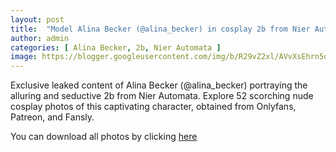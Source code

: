 ```yaml
---
layout: post
title:  "Model Alina Becker (@alina_becker) in cosplay 2b from Nier Automata - 52 leaked photos from Onlyfans, Patreon, and Fansly"
author: admin
categories: [ Alina Becker, 2b, Nier Automata ]
image: https://blogger.googleusercontent.com/img/b/R29vZ2xl/AVvXsEhrn5dJwfxgONmUkxU0SJd3pNIGcnnpomcWl6rNq-O-gVN8roG4Nv4-qEy5ifcyoxNctFaF0pr4YcQLtQROXsjP0RkCuuYyaHaL6WPI8nlRJ0SSRZxUwmbyl3_vlhVETRbzuPRAgDnW6rOL_kIndrRlMAg9prRAq2GGx9YcAQYZfuzR6st1yT-fzpO-gqU/s1600/01.webp
---
```


Exclusive leaked content of Alina Becker (@alina_becker) portraying the alluring and seductive 2b from Nier Automata. Explore 52 scorching nude cosplay photos of this captivating character, obtained from Onlyfans, Patreon, and Fansly.

<p>You can download all photos by clicking <a href="http://ouo.io/qs/OzRuKBTK?s=https://www.mediafire.com/file/q7sr8mmww30kjrs/Model+Alina+Becker+(@alina_becker)+in+cosplay+2b+from+Nier+Automata+-+52+leaked+photos+from+Onlyfans,+Patreon,+and+Fansly.rar/file">here</a></p>

<div class="separator" style="clear: both;"><a href="https://blogger.googleusercontent.com/img/b/R29vZ2xl/AVvXsEhrn5dJwfxgONmUkxU0SJd3pNIGcnnpomcWl6rNq-O-gVN8roG4Nv4-qEy5ifcyoxNctFaF0pr4YcQLtQROXsjP0RkCuuYyaHaL6WPI8nlRJ0SSRZxUwmbyl3_vlhVETRbzuPRAgDnW6rOL_kIndrRlMAg9prRAq2GGx9YcAQYZfuzR6st1yT-fzpO-gqU/s1600/01.webp" style="display: block; padding: 1em 0; text-align: center; "><img alt="" border="0" data-original-height="1920" data-original-width="1280" src="https://blogger.googleusercontent.com/img/b/R29vZ2xl/AVvXsEhrn5dJwfxgONmUkxU0SJd3pNIGcnnpomcWl6rNq-O-gVN8roG4Nv4-qEy5ifcyoxNctFaF0pr4YcQLtQROXsjP0RkCuuYyaHaL6WPI8nlRJ0SSRZxUwmbyl3_vlhVETRbzuPRAgDnW6rOL_kIndrRlMAg9prRAq2GGx9YcAQYZfuzR6st1yT-fzpO-gqU/s1600/01.webp"/></a></div><div class="separator" style="clear: both;"><a href="https://blogger.googleusercontent.com/img/b/R29vZ2xl/AVvXsEjTtQBAsIUOoAtdOcPBmXIDQCKwRdR5BY1u4bKgAIh1nw4YhMkBpq-zSYEbERtWH5ESalkqCRLf2FV7Msga9dXjy8Xh084DmOn6L_Ze7j2Z391t8vjK2C-hPmlutotrOYy9DOQlm3a79TlFuz5sz_WDPGUzXkaR0EVZ69epMVEq1ZViKGLiRmUTjuS2B5w/s1600/02.webp" style="display: block; padding: 1em 0; text-align: center; "><img alt="" border="0" data-original-height="1920" data-original-width="1280" src="https://blogger.googleusercontent.com/img/b/R29vZ2xl/AVvXsEjTtQBAsIUOoAtdOcPBmXIDQCKwRdR5BY1u4bKgAIh1nw4YhMkBpq-zSYEbERtWH5ESalkqCRLf2FV7Msga9dXjy8Xh084DmOn6L_Ze7j2Z391t8vjK2C-hPmlutotrOYy9DOQlm3a79TlFuz5sz_WDPGUzXkaR0EVZ69epMVEq1ZViKGLiRmUTjuS2B5w/s1600/02.webp"/></a></div><div class="separator" style="clear: both;"><a href="https://blogger.googleusercontent.com/img/b/R29vZ2xl/AVvXsEj_bQmlryoL7sBWV-0TrtmK5-3lnYAvlUauPNtDZg5FbqDSklmKtJxzb02YsxigF9WnNpSnyJIz9QV9DBy2-pVDUycaRveRscgvFQSAvV6NynRPPxgBmgiWjPKss1rhv6sRRB_SMImGjTcmjMYGC-XZDbTwtqtrMDwhI63GTgHSvjPVeSzLMlJnds1oFl0/s1600/03.webp" style="display: block; padding: 1em 0; text-align: center; "><img alt="" border="0" data-original-height="1920" data-original-width="1280" src="https://blogger.googleusercontent.com/img/b/R29vZ2xl/AVvXsEj_bQmlryoL7sBWV-0TrtmK5-3lnYAvlUauPNtDZg5FbqDSklmKtJxzb02YsxigF9WnNpSnyJIz9QV9DBy2-pVDUycaRveRscgvFQSAvV6NynRPPxgBmgiWjPKss1rhv6sRRB_SMImGjTcmjMYGC-XZDbTwtqtrMDwhI63GTgHSvjPVeSzLMlJnds1oFl0/s1600/03.webp"/></a></div><div class="separator" style="clear: both;"><a href="https://blogger.googleusercontent.com/img/b/R29vZ2xl/AVvXsEgjMRcUptA6VhbTXnF3MuL5cRi6LH9mDWcf6Z0p3dZ-aRPtAEICweFPzUdGFNR9qeQc-O1XxIJFVqeYY1dy4SwoFBFx3bZvsi9pE_w9gUqMa9ZRee1p84fHRZ75iWRhFzCbvDQUqrQn2wfPRMl8b4ODIn8u1XYVsJKSspKeMK9dvV1lO8UXZYEFUYfzx2A/s1600/04.webp" style="display: block; padding: 1em 0; text-align: center; "><img alt="" border="0" data-original-height="1920" data-original-width="1280" src="https://blogger.googleusercontent.com/img/b/R29vZ2xl/AVvXsEgjMRcUptA6VhbTXnF3MuL5cRi6LH9mDWcf6Z0p3dZ-aRPtAEICweFPzUdGFNR9qeQc-O1XxIJFVqeYY1dy4SwoFBFx3bZvsi9pE_w9gUqMa9ZRee1p84fHRZ75iWRhFzCbvDQUqrQn2wfPRMl8b4ODIn8u1XYVsJKSspKeMK9dvV1lO8UXZYEFUYfzx2A/s1600/04.webp"/></a></div><div class="separator" style="clear: both;"><a href="https://blogger.googleusercontent.com/img/b/R29vZ2xl/AVvXsEj3_2QHb-6R4HOAAa42GR9T2_YHD14LPqDjSr7YmDXh6k27m5jflN6plKzRAoYRQ6qLnE9lj-E8Jw6dxkDrpW8tUx4yF9uWcInZWXcrFQG2rutiogh7E6fqx1AftqI2eW1cj_At4_-vGLNzgvZT8_2PNNTO7OJ6rn5ONtz1orOoCOTGBFKBUmurijbyVsA/s1600/05.webp" style="display: block; padding: 1em 0; text-align: center; "><img alt="" border="0" data-original-height="1920" data-original-width="1280" src="https://blogger.googleusercontent.com/img/b/R29vZ2xl/AVvXsEj3_2QHb-6R4HOAAa42GR9T2_YHD14LPqDjSr7YmDXh6k27m5jflN6plKzRAoYRQ6qLnE9lj-E8Jw6dxkDrpW8tUx4yF9uWcInZWXcrFQG2rutiogh7E6fqx1AftqI2eW1cj_At4_-vGLNzgvZT8_2PNNTO7OJ6rn5ONtz1orOoCOTGBFKBUmurijbyVsA/s1600/05.webp"/></a></div><div class="separator" style="clear: both;"><a href="https://blogger.googleusercontent.com/img/b/R29vZ2xl/AVvXsEjwJVtbf2l5Ha1DcLhrvkwq2mgzQaSFihYb6P4k8OaaaPCIOGVZrNNdGr0Y36762ySvwNwo1LKPpD4a_RGwhfrjZ51-1rXkBMPu1g3GvfkwWOlJSrRN1lC_CWyKOcPKLA5Yii3sHVzGrjuobofBvP4kJFczY89nhW0Q63h2l9VaTgUzKxU7KO4xXlqWsWo/s1600/06.webp" style="display: block; padding: 1em 0; text-align: center; "><img alt="" border="0" data-original-height="1920" data-original-width="1280" src="https://blogger.googleusercontent.com/img/b/R29vZ2xl/AVvXsEjwJVtbf2l5Ha1DcLhrvkwq2mgzQaSFihYb6P4k8OaaaPCIOGVZrNNdGr0Y36762ySvwNwo1LKPpD4a_RGwhfrjZ51-1rXkBMPu1g3GvfkwWOlJSrRN1lC_CWyKOcPKLA5Yii3sHVzGrjuobofBvP4kJFczY89nhW0Q63h2l9VaTgUzKxU7KO4xXlqWsWo/s1600/06.webp"/></a></div><div class="separator" style="clear: both;"><a href="https://blogger.googleusercontent.com/img/b/R29vZ2xl/AVvXsEizHDOUSwDdLjsV1q3eytHEx1xm0W9uEDzOvfWQM_6rr8YbFw3Z8wPi1n93m2XnoUqTDDExCHyx6KCwwAbbMTeZO9eZ_cssEnKQwJt4EiiUcLXCMAJHtGc7LPjnwUBw-T4nqpqaRNp3YWNlFlqZAc9QLAOpl-u17HrWe06B3jK9Z2pDr5wiZamuXHaVzi8/s1600/07.webp" style="display: block; padding: 1em 0; text-align: center; "><img alt="" border="0" data-original-height="1920" data-original-width="1280" src="https://blogger.googleusercontent.com/img/b/R29vZ2xl/AVvXsEizHDOUSwDdLjsV1q3eytHEx1xm0W9uEDzOvfWQM_6rr8YbFw3Z8wPi1n93m2XnoUqTDDExCHyx6KCwwAbbMTeZO9eZ_cssEnKQwJt4EiiUcLXCMAJHtGc7LPjnwUBw-T4nqpqaRNp3YWNlFlqZAc9QLAOpl-u17HrWe06B3jK9Z2pDr5wiZamuXHaVzi8/s1600/07.webp"/></a></div><div class="separator" style="clear: both;"><a href="https://blogger.googleusercontent.com/img/b/R29vZ2xl/AVvXsEhMC2mPIt_4Ca0z-mpPc1BYCB1HjPE4wt1PWZ-RhE4c0WU6gMp2-U26V2d_1Q3H0eQDQhOJ1LT2g-Zx4p5M6bsxrs-sDfzX5UWhWVsMebsvzpecmHy4CQ2yfJCbRYpPbQrXi7jlMBHUyjxmhyphenhyphensySAtkddsO2NLTgmlj0oCE5ioyPGrL472c-UX0j5Q00Pg/s1600/08.webp" style="display: block; padding: 1em 0; text-align: center; "><img alt="" border="0" data-original-height="1920" data-original-width="1280" src="https://blogger.googleusercontent.com/img/b/R29vZ2xl/AVvXsEhMC2mPIt_4Ca0z-mpPc1BYCB1HjPE4wt1PWZ-RhE4c0WU6gMp2-U26V2d_1Q3H0eQDQhOJ1LT2g-Zx4p5M6bsxrs-sDfzX5UWhWVsMebsvzpecmHy4CQ2yfJCbRYpPbQrXi7jlMBHUyjxmhyphenhyphensySAtkddsO2NLTgmlj0oCE5ioyPGrL472c-UX0j5Q00Pg/s1600/08.webp"/></a></div><div class="separator" style="clear: both;"><a href="https://blogger.googleusercontent.com/img/b/R29vZ2xl/AVvXsEhghjTGa4FoqsyCu8JXlSdpmkSOC0sohD0jS0SSF9xH2Sgy1BSnOdiWAPUYSim-FjSIBtk9Z1GznAhF9CEaVNBXCa7fOwNrvFu6X_1tHO8agX_IS_Irj6tIHQ49o4_KHK7HkfH4-hIZg8hyX223P2yoY2wzCe_AgcyyYheWxwSjfcrDCf_he4m6sVLmOp4/s1600/09.webp" style="display: block; padding: 1em 0; text-align: center; "><img alt="" border="0" data-original-height="1920" data-original-width="1280" src="https://blogger.googleusercontent.com/img/b/R29vZ2xl/AVvXsEhghjTGa4FoqsyCu8JXlSdpmkSOC0sohD0jS0SSF9xH2Sgy1BSnOdiWAPUYSim-FjSIBtk9Z1GznAhF9CEaVNBXCa7fOwNrvFu6X_1tHO8agX_IS_Irj6tIHQ49o4_KHK7HkfH4-hIZg8hyX223P2yoY2wzCe_AgcyyYheWxwSjfcrDCf_he4m6sVLmOp4/s1600/09.webp"/></a></div><div class="separator" style="clear: both;"><a href="https://blogger.googleusercontent.com/img/b/R29vZ2xl/AVvXsEict-Jc-kmP3M5uGKG7Im5GQtzvV2nIiOcBfEwaqo3SpRXOvUXcU-sD5MwzLzB3CfnFFdB9WS84j9rllF4vrXI0tGBKlB3KmrAYQqkqg5L5a-yOv-qn-EnbljcjygtDnuoZmx-pqlQt8p9nohSBrvj1Fg0Bn96CcI8UD-q2mR_-G1Kx2inM1boImsD1mWw/s1600/10.webp" style="display: block; padding: 1em 0; text-align: center; "><img alt="" border="0" data-original-height="853" data-original-width="1280" src="https://blogger.googleusercontent.com/img/b/R29vZ2xl/AVvXsEict-Jc-kmP3M5uGKG7Im5GQtzvV2nIiOcBfEwaqo3SpRXOvUXcU-sD5MwzLzB3CfnFFdB9WS84j9rllF4vrXI0tGBKlB3KmrAYQqkqg5L5a-yOv-qn-EnbljcjygtDnuoZmx-pqlQt8p9nohSBrvj1Fg0Bn96CcI8UD-q2mR_-G1Kx2inM1boImsD1mWw/s1600/10.webp"/></a></div><div class="separator" style="clear: both;"><a href="https://blogger.googleusercontent.com/img/b/R29vZ2xl/AVvXsEhwlstWNEu92IaKktM-mZ6vhVLQrmFwcTBVOHCEHfWYAgRbpja6L6xVHix-EZiKWFZ09esT4CGdArEEj8-zZxNmdFnzC6nEHpB0dpVgDNPh6cNmu8FRh1qa865TBtUFTNdGhBtU_hdKQ6jAuT28mnAonJjJV-vqEhGhel2KXY3f4wUzL6jnRmIdRiFAzMs/s1600/11.webp" style="display: block; padding: 1em 0; text-align: center; "><img alt="" border="0" data-original-height="853" data-original-width="1280" src="https://blogger.googleusercontent.com/img/b/R29vZ2xl/AVvXsEhwlstWNEu92IaKktM-mZ6vhVLQrmFwcTBVOHCEHfWYAgRbpja6L6xVHix-EZiKWFZ09esT4CGdArEEj8-zZxNmdFnzC6nEHpB0dpVgDNPh6cNmu8FRh1qa865TBtUFTNdGhBtU_hdKQ6jAuT28mnAonJjJV-vqEhGhel2KXY3f4wUzL6jnRmIdRiFAzMs/s1600/11.webp"/></a></div><div class="separator" style="clear: both;"><a href="https://blogger.googleusercontent.com/img/b/R29vZ2xl/AVvXsEiWdR5L1cV93YfSC2UIKPvgOs6wLmbB3tV3gAUw9B78JYjXDBWxJ_SBCjwxuF8StimKdpdHPRlbE-uQO8c7GdFAlsoboRydn9eCHQOIsOuo0rJyE8i0tpeWf7ZdT7hxEtiOr6kk4pyYULROylbTxBsVlqcs1_0dd2XXCMG4NuGoCD4yoFsN1ig4pU-kYDA/s1600/12.webp" style="display: block; padding: 1em 0; text-align: center; "><img alt="" border="0" data-original-height="853" data-original-width="1280" src="https://blogger.googleusercontent.com/img/b/R29vZ2xl/AVvXsEiWdR5L1cV93YfSC2UIKPvgOs6wLmbB3tV3gAUw9B78JYjXDBWxJ_SBCjwxuF8StimKdpdHPRlbE-uQO8c7GdFAlsoboRydn9eCHQOIsOuo0rJyE8i0tpeWf7ZdT7hxEtiOr6kk4pyYULROylbTxBsVlqcs1_0dd2XXCMG4NuGoCD4yoFsN1ig4pU-kYDA/s1600/12.webp"/></a></div><div class="separator" style="clear: both;"><a href="https://blogger.googleusercontent.com/img/b/R29vZ2xl/AVvXsEioItE70HrO8s30S3bOX4t7ArHkvZJA8-wprNW-3OyhSprJLfLTlnWSIZ53F1DVS12G_yaNHmKNOPT3ifRRMO_jYH5nWAYGdP3HUsAECDsGpjW5OsgrWGAE6DeCFg6VXZyoMpLC2Y1xINVOydCofrMGuwcWsG0TOVF-PuZk6Zr50Or4ZYSXTO0YweXcfnQ/s1600/13.webp" style="display: block; padding: 1em 0; text-align: center; "><img alt="" border="0" data-original-height="1920" data-original-width="1280" src="https://blogger.googleusercontent.com/img/b/R29vZ2xl/AVvXsEioItE70HrO8s30S3bOX4t7ArHkvZJA8-wprNW-3OyhSprJLfLTlnWSIZ53F1DVS12G_yaNHmKNOPT3ifRRMO_jYH5nWAYGdP3HUsAECDsGpjW5OsgrWGAE6DeCFg6VXZyoMpLC2Y1xINVOydCofrMGuwcWsG0TOVF-PuZk6Zr50Or4ZYSXTO0YweXcfnQ/s1600/13.webp"/></a></div><div class="separator" style="clear: both;"><a href="https://blogger.googleusercontent.com/img/b/R29vZ2xl/AVvXsEiKDKLTUTuXUIjoBwcDbrSwTAW9Fnskof1kiUlFx4WbzqRsBGzlxgQOcKLFX0brYwEWJEmGpJC-UIZubuDlRMD2NlIr_iIxlrcQSvhem6apzgJTq-8Mn8KglvzVKF-jtiBDOt54XnBG-WvlRS-W3MA4j3dPqIoBV0KznDIpVFbMz91i2gVBvoCrtu9mV5o/s1600/14.webp" style="display: block; padding: 1em 0; text-align: center; "><img alt="" border="0" data-original-height="1920" data-original-width="1280" src="https://blogger.googleusercontent.com/img/b/R29vZ2xl/AVvXsEiKDKLTUTuXUIjoBwcDbrSwTAW9Fnskof1kiUlFx4WbzqRsBGzlxgQOcKLFX0brYwEWJEmGpJC-UIZubuDlRMD2NlIr_iIxlrcQSvhem6apzgJTq-8Mn8KglvzVKF-jtiBDOt54XnBG-WvlRS-W3MA4j3dPqIoBV0KznDIpVFbMz91i2gVBvoCrtu9mV5o/s1600/14.webp"/></a></div><div class="separator" style="clear: both;"><a href="https://blogger.googleusercontent.com/img/b/R29vZ2xl/AVvXsEgBKvEnnmnGtCU3d0PYxQ-e72_M-7Vk6hUsX1-gSYi0dXuFNZw7ZTUesUEhEBZoSGpI9TZLPkl0sPikjvZMH2nLRr1u3GJYszS7WUSMYQFWUw6MHiAWMfmPlOSBiaUzwSh4XvN1u5z3IIO3XuDujb1a5-9DvhCJEokazqix3ceeACKCepiDAmceZKPGjTo/s1600/15.webp" style="display: block; padding: 1em 0; text-align: center; "><img alt="" border="0" data-original-height="1920" data-original-width="1280" src="https://blogger.googleusercontent.com/img/b/R29vZ2xl/AVvXsEgBKvEnnmnGtCU3d0PYxQ-e72_M-7Vk6hUsX1-gSYi0dXuFNZw7ZTUesUEhEBZoSGpI9TZLPkl0sPikjvZMH2nLRr1u3GJYszS7WUSMYQFWUw6MHiAWMfmPlOSBiaUzwSh4XvN1u5z3IIO3XuDujb1a5-9DvhCJEokazqix3ceeACKCepiDAmceZKPGjTo/s1600/15.webp"/></a></div><div class="separator" style="clear: both;"><a href="https://blogger.googleusercontent.com/img/b/R29vZ2xl/AVvXsEjAjpoO3RETCUNCedV82px5nwGwc6cPSlyLyyuHjvRu_AYm0_IljpNskJoOZhhkDmziGozydZ3nxGL1O_kJfC1sAQEXA4R_SA-UgvmleGmY5BHHPZYI-B_MU75xisDe5GWJOT4c3cEWqDVYhdPa12a8djWLAs5HCx2TUShQgF_x4PxfFFPOd-V_-n1e0WM/s1600/16.webp" style="display: block; padding: 1em 0; text-align: center; "><img alt="" border="0" data-original-height="1920" data-original-width="1280" src="https://blogger.googleusercontent.com/img/b/R29vZ2xl/AVvXsEjAjpoO3RETCUNCedV82px5nwGwc6cPSlyLyyuHjvRu_AYm0_IljpNskJoOZhhkDmziGozydZ3nxGL1O_kJfC1sAQEXA4R_SA-UgvmleGmY5BHHPZYI-B_MU75xisDe5GWJOT4c3cEWqDVYhdPa12a8djWLAs5HCx2TUShQgF_x4PxfFFPOd-V_-n1e0WM/s1600/16.webp"/></a></div><div class="separator" style="clear: both;"><a href="https://blogger.googleusercontent.com/img/b/R29vZ2xl/AVvXsEiUDsbPbET4DwhSb0tlROmUBxBDGzd6OEsKcBN9691GJWLtM8uzMo54HxQFnR_7iUeAjzk2mXrMSBsUctjejAYF-Oj4gjpzAth7wq8oNf6ezCzt3dfoS7Px3PsqOdkz4i8pS9Hvn3AipMt7aaQLgJDaQIO-kNXejiCH1JSVay2cEF4Oi9BWwL_DpaXiKkI/s1600/17.webp" style="display: block; padding: 1em 0; text-align: center; "><img alt="" border="0" data-original-height="1920" data-original-width="1280" src="https://blogger.googleusercontent.com/img/b/R29vZ2xl/AVvXsEiUDsbPbET4DwhSb0tlROmUBxBDGzd6OEsKcBN9691GJWLtM8uzMo54HxQFnR_7iUeAjzk2mXrMSBsUctjejAYF-Oj4gjpzAth7wq8oNf6ezCzt3dfoS7Px3PsqOdkz4i8pS9Hvn3AipMt7aaQLgJDaQIO-kNXejiCH1JSVay2cEF4Oi9BWwL_DpaXiKkI/s1600/17.webp"/></a></div><div class="separator" style="clear: both;"><a href="https://blogger.googleusercontent.com/img/b/R29vZ2xl/AVvXsEhHmo8MMM8Dm-ZrbFhd4mB9xMXFzUabiH6vkgKBff557N3to2g5Vazm0dVAQO1kTEHQvpbVElSot-NK768cZpMlHXnI35soGkeb6l4UQM-5C5s6zCxK_MB624ZP5xqxyC0cy414PM2UQWram4IAT2_Ps-yEMr1NVP2Ul7I0TqYbab1vfOG86IaYZGDgRfU/s1600/18.webp" style="display: block; padding: 1em 0; text-align: center; "><img alt="" border="0" data-original-height="1707" data-original-width="1280" src="https://blogger.googleusercontent.com/img/b/R29vZ2xl/AVvXsEhHmo8MMM8Dm-ZrbFhd4mB9xMXFzUabiH6vkgKBff557N3to2g5Vazm0dVAQO1kTEHQvpbVElSot-NK768cZpMlHXnI35soGkeb6l4UQM-5C5s6zCxK_MB624ZP5xqxyC0cy414PM2UQWram4IAT2_Ps-yEMr1NVP2Ul7I0TqYbab1vfOG86IaYZGDgRfU/s1600/18.webp"/></a></div><div class="separator" style="clear: both;"><a href="https://blogger.googleusercontent.com/img/b/R29vZ2xl/AVvXsEgZcQFFFJq-IMQmDr0cKAa23gQJKSbrpOdALGYaSx_54D2qF_1LiMkcH7KuPAsGJhr69m-3r5BHln-7R1E3BXy0EAM4ZWHSzL7w9TTn1h6nTZT6hhgF52GHanSMeHnOVzX9sclxrfFdPBxbdMEb_9VZns0a6P3sESJFKL-XGE-xde3drzo7bg7UcpR_lug/s1600/19.webp" style="display: block; padding: 1em 0; text-align: center; "><img alt="" border="0" data-original-height="1707" data-original-width="1280" src="https://blogger.googleusercontent.com/img/b/R29vZ2xl/AVvXsEgZcQFFFJq-IMQmDr0cKAa23gQJKSbrpOdALGYaSx_54D2qF_1LiMkcH7KuPAsGJhr69m-3r5BHln-7R1E3BXy0EAM4ZWHSzL7w9TTn1h6nTZT6hhgF52GHanSMeHnOVzX9sclxrfFdPBxbdMEb_9VZns0a6P3sESJFKL-XGE-xde3drzo7bg7UcpR_lug/s1600/19.webp"/></a></div><div class="separator" style="clear: both;"><a href="https://blogger.googleusercontent.com/img/b/R29vZ2xl/AVvXsEjB5uotbblbdjPAMTZ0mddR1cKpxePL4HKmc2ivL0u3yo6NRk2ZZKwRMFiAxEJTzMMAKE6SQzSgw2es4S88VHyWA09kAPXBC36wwaR9P2CwStZwt3H9jn7JdlECHBO_sCz_VtrHxi0gDkrLGHhZ3d30xtRmYNZmtHPiF1dfOFsIwz8xLCA7YxXCJd0Pzcw/s1600/20.webp" style="display: block; padding: 1em 0; text-align: center; "><img alt="" border="0" data-original-height="1707" data-original-width="1280" src="https://blogger.googleusercontent.com/img/b/R29vZ2xl/AVvXsEjB5uotbblbdjPAMTZ0mddR1cKpxePL4HKmc2ivL0u3yo6NRk2ZZKwRMFiAxEJTzMMAKE6SQzSgw2es4S88VHyWA09kAPXBC36wwaR9P2CwStZwt3H9jn7JdlECHBO_sCz_VtrHxi0gDkrLGHhZ3d30xtRmYNZmtHPiF1dfOFsIwz8xLCA7YxXCJd0Pzcw/s1600/20.webp"/></a></div><div class="separator" style="clear: both;"><a href="https://blogger.googleusercontent.com/img/b/R29vZ2xl/AVvXsEjIBvm7sUplcaRV-ukhj3R_QfS8a3pqFmL0HS86DvjysaCRbxgyBZ31iV6jl0XumFa9h8VYXaRKFBSXAtC7_OUV5Gs7v_gR6YJQcL8ybmjhRayk6shSdRU8bh9A0e_yhdJuwP-IkadzExHIErqjecdY3gzJOkPqN5R5woFga1xYy3jTGxXgUxyhTDhMHZc/s1600/21.webp" style="display: block; padding: 1em 0; text-align: center; "><img alt="" border="0" data-original-height="1707" data-original-width="1280" src="https://blogger.googleusercontent.com/img/b/R29vZ2xl/AVvXsEjIBvm7sUplcaRV-ukhj3R_QfS8a3pqFmL0HS86DvjysaCRbxgyBZ31iV6jl0XumFa9h8VYXaRKFBSXAtC7_OUV5Gs7v_gR6YJQcL8ybmjhRayk6shSdRU8bh9A0e_yhdJuwP-IkadzExHIErqjecdY3gzJOkPqN5R5woFga1xYy3jTGxXgUxyhTDhMHZc/s1600/21.webp"/></a></div><div class="separator" style="clear: both;"><a href="https://blogger.googleusercontent.com/img/b/R29vZ2xl/AVvXsEhMyuuKLQVAwiNy7gOLIGf84bR2HJsZbZ_QYCC8nxiCR8xTByS1pWFN92SUte0kR42RZymv3xGz3VYyFsGxWO80O7S3VzZLH-xxT80i2fG5sqQbvshhuUvhOjBS5PyxkhrGeeZkiLwIBK2ttNzI1usge2i_kr3Z8wPEnMxdPp-0ZmF9pb62yjxWEn9sw9w/s1600/22.webp" style="display: block; padding: 1em 0; text-align: center; "><img alt="" border="0" data-original-height="1707" data-original-width="1280" src="https://blogger.googleusercontent.com/img/b/R29vZ2xl/AVvXsEhMyuuKLQVAwiNy7gOLIGf84bR2HJsZbZ_QYCC8nxiCR8xTByS1pWFN92SUte0kR42RZymv3xGz3VYyFsGxWO80O7S3VzZLH-xxT80i2fG5sqQbvshhuUvhOjBS5PyxkhrGeeZkiLwIBK2ttNzI1usge2i_kr3Z8wPEnMxdPp-0ZmF9pb62yjxWEn9sw9w/s1600/22.webp"/></a></div><div class="separator" style="clear: both;"><a href="https://blogger.googleusercontent.com/img/b/R29vZ2xl/AVvXsEhgxE6FwZz-3JtLr5eIePtZyoGiAiiEt-FGGOr_GjBVXIkHZWkIgJWHwVDLSNHd3z1spheJy86Q9Vlzfm6tYcohgQm9jaOfOGQdnxYx5WM6gBLtXk1-v5xyK-VW4dJpDgha7Sxgo7ObFKg3Fdmm65Oe6S86Cibz1vxc_lSnzIPZJIjWHai8HVfug8N-XpY/s1600/23.webp" style="display: block; padding: 1em 0; text-align: center; "><img alt="" border="0" data-original-height="1707" data-original-width="1280" src="https://blogger.googleusercontent.com/img/b/R29vZ2xl/AVvXsEhgxE6FwZz-3JtLr5eIePtZyoGiAiiEt-FGGOr_GjBVXIkHZWkIgJWHwVDLSNHd3z1spheJy86Q9Vlzfm6tYcohgQm9jaOfOGQdnxYx5WM6gBLtXk1-v5xyK-VW4dJpDgha7Sxgo7ObFKg3Fdmm65Oe6S86Cibz1vxc_lSnzIPZJIjWHai8HVfug8N-XpY/s1600/23.webp"/></a></div><div class="separator" style="clear: both;"><a href="https://blogger.googleusercontent.com/img/b/R29vZ2xl/AVvXsEjA4sAY0_we7TpbXbNTZtyqY9TNkF2-0NvdMBOijiJ4TMXnS1OV6PSWGfjH7HQOblNFlzd7Z6M9WX1XNe1eL383a99G-xyOeUkgdAFym0G_Y-pR7AiNTlGOcr0ucTZ5vFajynRNW0nFS6DhLkAuzo-qQgEFA7J_V2KYrJwL0ajc9k1d_xI4wOmbClQOSpQ/s1600/24.webp" style="display: block; padding: 1em 0; text-align: center; "><img alt="" border="0" data-original-height="1707" data-original-width="1280" src="https://blogger.googleusercontent.com/img/b/R29vZ2xl/AVvXsEjA4sAY0_we7TpbXbNTZtyqY9TNkF2-0NvdMBOijiJ4TMXnS1OV6PSWGfjH7HQOblNFlzd7Z6M9WX1XNe1eL383a99G-xyOeUkgdAFym0G_Y-pR7AiNTlGOcr0ucTZ5vFajynRNW0nFS6DhLkAuzo-qQgEFA7J_V2KYrJwL0ajc9k1d_xI4wOmbClQOSpQ/s1600/24.webp"/></a></div><div class="separator" style="clear: both;"><a href="https://blogger.googleusercontent.com/img/b/R29vZ2xl/AVvXsEg6_XSD3HiqQvxNvbGtu4Wgavar4Po9DJTwHTieLrVttwfDzgIxU4b-U_zPfB7c9Dh-vafSWu7xEVhXwrkfIoKE1-ri2_HbNyCZl3WW2DE9upQ8GasnAAurLeAs1Tl5xJ3uC-MvFKkjgGvDDeB15qGvGLzLcrrqVe-iK0i-JsiA3HIRH_kqPifeOhE5fCc/s1600/25.webp" style="display: block; padding: 1em 0; text-align: center; "><img alt="" border="0" data-original-height="1707" data-original-width="1280" src="https://blogger.googleusercontent.com/img/b/R29vZ2xl/AVvXsEg6_XSD3HiqQvxNvbGtu4Wgavar4Po9DJTwHTieLrVttwfDzgIxU4b-U_zPfB7c9Dh-vafSWu7xEVhXwrkfIoKE1-ri2_HbNyCZl3WW2DE9upQ8GasnAAurLeAs1Tl5xJ3uC-MvFKkjgGvDDeB15qGvGLzLcrrqVe-iK0i-JsiA3HIRH_kqPifeOhE5fCc/s1600/25.webp"/></a></div><div class="separator" style="clear: both;"><a href="https://blogger.googleusercontent.com/img/b/R29vZ2xl/AVvXsEjpXTD_2QaGyHO0Xa-JBOq3Q7xOH4hSYTj8rN8Jkm3Y8mQkAJ0dfkr08nPjFXdO1IwgPjGM21u0ByvOTXDDChGwmJ7iE3YbYVPKvtvTefpxAaiUMrDYnER0dH1-Oz-hoxgfi4TeMqSn-jiVcuA0sZXNCbzAUSOD0PGakdz0pmhxAZ-WJ5xbBO7xsTseG4Q/s1600/26.webp" style="display: block; padding: 1em 0; text-align: center; "><img alt="" border="0" data-original-height="1707" data-original-width="1280" src="https://blogger.googleusercontent.com/img/b/R29vZ2xl/AVvXsEjpXTD_2QaGyHO0Xa-JBOq3Q7xOH4hSYTj8rN8Jkm3Y8mQkAJ0dfkr08nPjFXdO1IwgPjGM21u0ByvOTXDDChGwmJ7iE3YbYVPKvtvTefpxAaiUMrDYnER0dH1-Oz-hoxgfi4TeMqSn-jiVcuA0sZXNCbzAUSOD0PGakdz0pmhxAZ-WJ5xbBO7xsTseG4Q/s1600/26.webp"/></a></div><div class="separator" style="clear: both;"><a href="https://blogger.googleusercontent.com/img/b/R29vZ2xl/AVvXsEgP4xlw-9h_I_WM8Eu6n2tgVWzslw_V6d4Brd9YtHnGAiVBSEzkrwPSN8XzSDUdWppnrMq6tjd4hyFq96QksRVrxYC3QLZ-flwY1-ynM9IvLco6ymaidf6TV_zGpFOOvXr0FRL9kW3aET90JSFa0AO5TxTEZ8p_wQ4NuztjjOLYV85utihG5hyXjlZxcSs/s1600/27.webp" style="display: block; padding: 1em 0; text-align: center; "><img alt="" border="0" data-original-height="1707" data-original-width="1280" src="https://blogger.googleusercontent.com/img/b/R29vZ2xl/AVvXsEgP4xlw-9h_I_WM8Eu6n2tgVWzslw_V6d4Brd9YtHnGAiVBSEzkrwPSN8XzSDUdWppnrMq6tjd4hyFq96QksRVrxYC3QLZ-flwY1-ynM9IvLco6ymaidf6TV_zGpFOOvXr0FRL9kW3aET90JSFa0AO5TxTEZ8p_wQ4NuztjjOLYV85utihG5hyXjlZxcSs/s1600/27.webp"/></a></div><div class="separator" style="clear: both;"><a href="https://blogger.googleusercontent.com/img/b/R29vZ2xl/AVvXsEgy0xePNUitTQfF-GYjk-6-dmqDCJ8bwkWOrFLGdDKKsoMAJUEPumN7x8hl_uIG-sdYvSOW3JMIsoo7GUnBNLXMMiGJg9fZTJk26L935E_Zb2AALuqs6_QUKb9utLGpKaKJk7qr-gnzHJSdPvKuQLcWnPKKh4Yh8Jk0ceWPttYuKJRhtFKHcVjo715ZsAA/s1600/28.webp" style="display: block; padding: 1em 0; text-align: center; "><img alt="" border="0" data-original-height="1707" data-original-width="1280" src="https://blogger.googleusercontent.com/img/b/R29vZ2xl/AVvXsEgy0xePNUitTQfF-GYjk-6-dmqDCJ8bwkWOrFLGdDKKsoMAJUEPumN7x8hl_uIG-sdYvSOW3JMIsoo7GUnBNLXMMiGJg9fZTJk26L935E_Zb2AALuqs6_QUKb9utLGpKaKJk7qr-gnzHJSdPvKuQLcWnPKKh4Yh8Jk0ceWPttYuKJRhtFKHcVjo715ZsAA/s1600/28.webp"/></a></div><div class="separator" style="clear: both;"><a href="https://blogger.googleusercontent.com/img/b/R29vZ2xl/AVvXsEiFgnMIH1QE8WV8ixsRsbzpazIn3aWpBkRRHS6QqEjZk9KppuGa3FuYrM4FpqTKUd1lh1Tnp6wU92WZU1auVT3AnCUBcs4HfEPH6_0kv7RbWdTDjbcUIFeyiVdrZFY5Wi7KuyKB8PoPokPxVTrzHSeZBECxKqR4Uz7gEVQz9CBXloqZ71lRwhxwbxD5Y5k/s1600/29.webp" style="display: block; padding: 1em 0; text-align: center; "><img alt="" border="0" data-original-height="1707" data-original-width="1280" src="https://blogger.googleusercontent.com/img/b/R29vZ2xl/AVvXsEiFgnMIH1QE8WV8ixsRsbzpazIn3aWpBkRRHS6QqEjZk9KppuGa3FuYrM4FpqTKUd1lh1Tnp6wU92WZU1auVT3AnCUBcs4HfEPH6_0kv7RbWdTDjbcUIFeyiVdrZFY5Wi7KuyKB8PoPokPxVTrzHSeZBECxKqR4Uz7gEVQz9CBXloqZ71lRwhxwbxD5Y5k/s1600/29.webp"/></a></div><div class="separator" style="clear: both;"><a href="https://blogger.googleusercontent.com/img/b/R29vZ2xl/AVvXsEhr7EYIBfu6l2LPmtIGsaANv_fq8aiQMBzoecWWHFy9OR9G9sRBsJomnaRSM9o8gLUgI9dzWVH-JzQqtb6YMbSICZpyYZKm-Vhz-hHBpaYGQrqtZJS4Jqu2yy74g64HrcpFyhmDWa_Z58M8SblcxCcmwUgS5Pq0ySRBjE_YvtTWJB1T5NaKvxMkwjdFyZw/s1600/30.webp" style="display: block; padding: 1em 0; text-align: center; "><img alt="" border="0" data-original-height="1707" data-original-width="1280" src="https://blogger.googleusercontent.com/img/b/R29vZ2xl/AVvXsEhr7EYIBfu6l2LPmtIGsaANv_fq8aiQMBzoecWWHFy9OR9G9sRBsJomnaRSM9o8gLUgI9dzWVH-JzQqtb6YMbSICZpyYZKm-Vhz-hHBpaYGQrqtZJS4Jqu2yy74g64HrcpFyhmDWa_Z58M8SblcxCcmwUgS5Pq0ySRBjE_YvtTWJB1T5NaKvxMkwjdFyZw/s1600/30.webp"/></a></div><div class="separator" style="clear: both;"><a href="https://blogger.googleusercontent.com/img/b/R29vZ2xl/AVvXsEj6VIs3IpeG-EusKjygFedXl3AFWVsrOG7qbdxNQ112JZ-aNgETXcrVW9YWzm09iSyBoZ2ji44usgfjV1Jpa4cCPYQciulIE0eROx_ahOVXfzb-IG1TWP4BjVkVVy6Q-LzSvmShuRpmqVXTYCqyNMasfO4X7P6wsjl4sVz4I7Psogu1F5x-LYdw_sXeIBo/s1600/31.webp" style="display: block; padding: 1em 0; text-align: center; "><img alt="" border="0" data-original-height="1707" data-original-width="1280" src="https://blogger.googleusercontent.com/img/b/R29vZ2xl/AVvXsEj6VIs3IpeG-EusKjygFedXl3AFWVsrOG7qbdxNQ112JZ-aNgETXcrVW9YWzm09iSyBoZ2ji44usgfjV1Jpa4cCPYQciulIE0eROx_ahOVXfzb-IG1TWP4BjVkVVy6Q-LzSvmShuRpmqVXTYCqyNMasfO4X7P6wsjl4sVz4I7Psogu1F5x-LYdw_sXeIBo/s1600/31.webp"/></a></div><div class="separator" style="clear: both;"><a href="https://blogger.googleusercontent.com/img/b/R29vZ2xl/AVvXsEicvJSZE47i1tvL6bP_5hlyATIF0q2JI5Cac0jQ2aaQSyaTM4wgqZUVfUPSMWBkT4gGOIHgt_3kHHNffAPMf2t2sIjUf5UHGrasHlfTEO8X863zdWz_3F3b7X3LOFupTzx8gOeYA5p8NH5UlN3OE0Co6CWYjRBve3fyafn8jphejnMcGgscOveD_vJ7ZU0/s1600/32.webp" style="display: block; padding: 1em 0; text-align: center; "><img alt="" border="0" data-original-height="1707" data-original-width="1280" src="https://blogger.googleusercontent.com/img/b/R29vZ2xl/AVvXsEicvJSZE47i1tvL6bP_5hlyATIF0q2JI5Cac0jQ2aaQSyaTM4wgqZUVfUPSMWBkT4gGOIHgt_3kHHNffAPMf2t2sIjUf5UHGrasHlfTEO8X863zdWz_3F3b7X3LOFupTzx8gOeYA5p8NH5UlN3OE0Co6CWYjRBve3fyafn8jphejnMcGgscOveD_vJ7ZU0/s1600/32.webp"/></a></div><div class="separator" style="clear: both;"><a href="https://blogger.googleusercontent.com/img/b/R29vZ2xl/AVvXsEiXHiw0n4KPLcomslIpEJdifZ4xR0AwYbol9L-kI3ESH6fkLd82RbDMxHuOOcQpWCrOuNcFWqYUqTZK-6WTFQsERSdLcmZBqXeONUK5kK-TO3Ch5qp4MtAcDmLU9ou93MfVg6FPE6RA-_3ZM9vc5W7tWpGeHerZvdfp4AS-d_guGcTN2u_V1bgljpCKAKE/s1600/33.webp" style="display: block; padding: 1em 0; text-align: center; "><img alt="" border="0" data-original-height="1707" data-original-width="1280" src="https://blogger.googleusercontent.com/img/b/R29vZ2xl/AVvXsEiXHiw0n4KPLcomslIpEJdifZ4xR0AwYbol9L-kI3ESH6fkLd82RbDMxHuOOcQpWCrOuNcFWqYUqTZK-6WTFQsERSdLcmZBqXeONUK5kK-TO3Ch5qp4MtAcDmLU9ou93MfVg6FPE6RA-_3ZM9vc5W7tWpGeHerZvdfp4AS-d_guGcTN2u_V1bgljpCKAKE/s1600/33.webp"/></a></div><div class="separator" style="clear: both;"><a href="https://blogger.googleusercontent.com/img/b/R29vZ2xl/AVvXsEg24lM_WgjQj_EQijxxfiQszY9ki0kBu13BXdu52ICfMG9xq0ce-qiEFhZRWEWNQwahX4gb7g6B3mFzFWptWth9eaDWLv_5OjHpz8G-5A2Ks0dw2SpvFfRQTIu9HMfHwOTowT-pt_a5epSBKgkMoGYdNzWU8ee9ivg9bnYZhc5rAaxBzjPYzS-EjPCZtr0/s1600/34.webp" style="display: block; padding: 1em 0; text-align: center; "><img alt="" border="0" data-original-height="1707" data-original-width="1280" src="https://blogger.googleusercontent.com/img/b/R29vZ2xl/AVvXsEg24lM_WgjQj_EQijxxfiQszY9ki0kBu13BXdu52ICfMG9xq0ce-qiEFhZRWEWNQwahX4gb7g6B3mFzFWptWth9eaDWLv_5OjHpz8G-5A2Ks0dw2SpvFfRQTIu9HMfHwOTowT-pt_a5epSBKgkMoGYdNzWU8ee9ivg9bnYZhc5rAaxBzjPYzS-EjPCZtr0/s1600/34.webp"/></a></div><div class="separator" style="clear: both;"><a href="https://blogger.googleusercontent.com/img/b/R29vZ2xl/AVvXsEgmOpeUNCRicUkoPn2lO1y56xtuQc-emFl77OLggdlT-_rcYBy_7mJhSwtzn44nce8oForYYM2G_0vG_8RlSxkHedU3a52xDcJmemiUE0ihaX-wpkPL3TsbsHI2lR-8a1NyCFEf4Nmj8DY7V53HxTeam5RsxAPbFHRZ1CbNePnkKTkafCfD_bUmIMZ7jg4/s1600/35.webp" style="display: block; padding: 1em 0; text-align: center; "><img alt="" border="0" data-original-height="1707" data-original-width="1280" src="https://blogger.googleusercontent.com/img/b/R29vZ2xl/AVvXsEgmOpeUNCRicUkoPn2lO1y56xtuQc-emFl77OLggdlT-_rcYBy_7mJhSwtzn44nce8oForYYM2G_0vG_8RlSxkHedU3a52xDcJmemiUE0ihaX-wpkPL3TsbsHI2lR-8a1NyCFEf4Nmj8DY7V53HxTeam5RsxAPbFHRZ1CbNePnkKTkafCfD_bUmIMZ7jg4/s1600/35.webp"/></a></div><div class="separator" style="clear: both;"><a href="https://blogger.googleusercontent.com/img/b/R29vZ2xl/AVvXsEh4lZ6mJtrKK46FfY8HaFf33bIO3PiF-D3EKeHyGFNwd0mkF2kpWJIUguLlXZGYpszG50l4znX3DaO5-rOPayfWnpOaHY5jFDTt0EdsVPV7pev66NAmN3TylhjMpUodO8gFlr-bv5Gr2rLYj2GFhgl_-gh7EwwvERwR7bmPjjPvaLip8gOntY2TagpkHq4/s1600/36.webp" style="display: block; padding: 1em 0; text-align: center; "><img alt="" border="0" data-original-height="1707" data-original-width="1280" src="https://blogger.googleusercontent.com/img/b/R29vZ2xl/AVvXsEh4lZ6mJtrKK46FfY8HaFf33bIO3PiF-D3EKeHyGFNwd0mkF2kpWJIUguLlXZGYpszG50l4znX3DaO5-rOPayfWnpOaHY5jFDTt0EdsVPV7pev66NAmN3TylhjMpUodO8gFlr-bv5Gr2rLYj2GFhgl_-gh7EwwvERwR7bmPjjPvaLip8gOntY2TagpkHq4/s1600/36.webp"/></a></div><div class="separator" style="clear: both;"><a href="https://blogger.googleusercontent.com/img/b/R29vZ2xl/AVvXsEjpgKTBThyfN8jrBct60F2lXE8Ifddy0eaeCxc9Ct2bTAg2EavVzEhf57MLDlcWsY3DFsyRKWggV8aTRQlrl_G3YLPzW-YMS5xhjLAibtP-GCWwhvYgzVyWWrWS_zwXPcILRk20Epvk_2vtns3tJjSaI2mqfewdxECzdlT4qq-Tq74qM83DrtpZY2a4Mok/s1600/37.webp" style="display: block; padding: 1em 0; text-align: center; "><img alt="" border="0" data-original-height="1707" data-original-width="1280" src="https://blogger.googleusercontent.com/img/b/R29vZ2xl/AVvXsEjpgKTBThyfN8jrBct60F2lXE8Ifddy0eaeCxc9Ct2bTAg2EavVzEhf57MLDlcWsY3DFsyRKWggV8aTRQlrl_G3YLPzW-YMS5xhjLAibtP-GCWwhvYgzVyWWrWS_zwXPcILRk20Epvk_2vtns3tJjSaI2mqfewdxECzdlT4qq-Tq74qM83DrtpZY2a4Mok/s1600/37.webp"/></a></div><div class="separator" style="clear: both;"><a href="https://blogger.googleusercontent.com/img/b/R29vZ2xl/AVvXsEhddjcsbqWwImcAZNDsHxVaJieud71rP3xoCWoyMFKFURZiTatOrsb12CrVmrdH0rPtoV0ajrXucGGQZJPlZSO8TZpIaM3xWUnm9TlIKtE8R2RZnsUwU5-DxLn6HwjN-VCZ0RVcZwK957tCqyCjRBiO26PEAgZW3OQ7UwogMTCZU0eq9aK9EdLKzzldZGY/s1600/38.webp" style="display: block; padding: 1em 0; text-align: center; "><img alt="" border="0" data-original-height="1707" data-original-width="1280" src="https://blogger.googleusercontent.com/img/b/R29vZ2xl/AVvXsEhddjcsbqWwImcAZNDsHxVaJieud71rP3xoCWoyMFKFURZiTatOrsb12CrVmrdH0rPtoV0ajrXucGGQZJPlZSO8TZpIaM3xWUnm9TlIKtE8R2RZnsUwU5-DxLn6HwjN-VCZ0RVcZwK957tCqyCjRBiO26PEAgZW3OQ7UwogMTCZU0eq9aK9EdLKzzldZGY/s1600/38.webp"/></a></div><div class="separator" style="clear: both;"><a href="https://blogger.googleusercontent.com/img/b/R29vZ2xl/AVvXsEh3fAHfXMdVT4ptBeiQrW-ndZJTVIJle-Y7W1JMvu30rZ-7fiaEcJmYo-ya7zNGS8glFRz53VTRdUqtfFZ_zcnPjmdjkNexbPwlXFY_UWfzdxTMtABM5K5KND3A_5RCJDavrGRKFb5VdOZw929kqhubUh6mlqhvukaI3v3QJGVQkMqKnwrry0SxYHVkm8Q/s1600/39.webp" style="display: block; padding: 1em 0; text-align: center; "><img alt="" border="0" data-original-height="1707" data-original-width="1280" src="https://blogger.googleusercontent.com/img/b/R29vZ2xl/AVvXsEh3fAHfXMdVT4ptBeiQrW-ndZJTVIJle-Y7W1JMvu30rZ-7fiaEcJmYo-ya7zNGS8glFRz53VTRdUqtfFZ_zcnPjmdjkNexbPwlXFY_UWfzdxTMtABM5K5KND3A_5RCJDavrGRKFb5VdOZw929kqhubUh6mlqhvukaI3v3QJGVQkMqKnwrry0SxYHVkm8Q/s1600/39.webp"/></a></div><div class="separator" style="clear: both;"><a href="https://blogger.googleusercontent.com/img/b/R29vZ2xl/AVvXsEgwB4ewcJpgZAyjfZFvlkg3lkYdmZR4IQdphz5xh8v3H1FWBbbgH1chz0ZIb0W3sPRChej645HdVXLzo3dWO9zULsSVIB3q3WvoOA82OUxRiKSdb6ooODC13x6HCn_aInxCnKLE-4-fQ-3BUwAA4nBcSIBIwMnocjKOqq89Zh602Hx-bQcxMbeoNyGCBwQ/s1600/40.webp" style="display: block; padding: 1em 0; text-align: center; "><img alt="" border="0" data-original-height="1707" data-original-width="1280" src="https://blogger.googleusercontent.com/img/b/R29vZ2xl/AVvXsEgwB4ewcJpgZAyjfZFvlkg3lkYdmZR4IQdphz5xh8v3H1FWBbbgH1chz0ZIb0W3sPRChej645HdVXLzo3dWO9zULsSVIB3q3WvoOA82OUxRiKSdb6ooODC13x6HCn_aInxCnKLE-4-fQ-3BUwAA4nBcSIBIwMnocjKOqq89Zh602Hx-bQcxMbeoNyGCBwQ/s1600/40.webp"/></a></div><div class="separator" style="clear: both;"><a href="https://blogger.googleusercontent.com/img/b/R29vZ2xl/AVvXsEitI3iZTXlJ3X-dwoLktDs6B2HTkDb5BAsuj1_YY3E3jISP1bzdZEAaRGcDlbSAUNRKnCs-8F9VgE-lPpdPvoX5jzLsH6yqLnOGI3xc2Uec05niUitEvhZ8TpZ2VeZ5iY5E3r6qYuKlfZQr1g6EUaGU51tEtou7LDCUgsEdESm264ih7Fbj6yySqJOFtis/s1600/41.webp" style="display: block; padding: 1em 0; text-align: center; "><img alt="" border="0" data-original-height="1707" data-original-width="1280" src="https://blogger.googleusercontent.com/img/b/R29vZ2xl/AVvXsEitI3iZTXlJ3X-dwoLktDs6B2HTkDb5BAsuj1_YY3E3jISP1bzdZEAaRGcDlbSAUNRKnCs-8F9VgE-lPpdPvoX5jzLsH6yqLnOGI3xc2Uec05niUitEvhZ8TpZ2VeZ5iY5E3r6qYuKlfZQr1g6EUaGU51tEtou7LDCUgsEdESm264ih7Fbj6yySqJOFtis/s1600/41.webp"/></a></div><div class="separator" style="clear: both;"><a href="https://blogger.googleusercontent.com/img/b/R29vZ2xl/AVvXsEjXATFZisZa2A67Wgs0TMhJrDeQHOdYD90w-aaPTVU3cKcfn7AaptvIT0bmPMe4pAHiz6sO68p0WqBy8xSvWxYq9goEubrFtOn8p_-WBMiOET-Aw4nzJxg4-wVTeu_rFD5W5VwKIQhyVVl8EYpaGdfO2dJfhSpvT3IjVPZpKN3OdEvnsWrMZqEf7sogmGg/s1600/42.webp" style="display: block; padding: 1em 0; text-align: center; "><img alt="" border="0" data-original-height="1707" data-original-width="1280" src="https://blogger.googleusercontent.com/img/b/R29vZ2xl/AVvXsEjXATFZisZa2A67Wgs0TMhJrDeQHOdYD90w-aaPTVU3cKcfn7AaptvIT0bmPMe4pAHiz6sO68p0WqBy8xSvWxYq9goEubrFtOn8p_-WBMiOET-Aw4nzJxg4-wVTeu_rFD5W5VwKIQhyVVl8EYpaGdfO2dJfhSpvT3IjVPZpKN3OdEvnsWrMZqEf7sogmGg/s1600/42.webp"/></a></div><div class="separator" style="clear: both;"><a href="https://blogger.googleusercontent.com/img/b/R29vZ2xl/AVvXsEhLrvamOAhUnsik7yHLeKWW6_AqZ7CSVfd5x6_j4JxcTdfPehjpj2szi0VMq9hFNB81eHXdRvRJjDCmpTDTXNX0nZAUAxi-ciCcnYGVoxLZ2OUh3LFxbKICkzpRqfZR8t2OT3ozmKYqf7zD6rM6FvY8jgxgnTNcq0AEgibTwKU6Ss41M8TH28dLdWs-tZw/s1600/43.webp" style="display: block; padding: 1em 0; text-align: center; "><img alt="" border="0" data-original-height="1707" data-original-width="1280" src="https://blogger.googleusercontent.com/img/b/R29vZ2xl/AVvXsEhLrvamOAhUnsik7yHLeKWW6_AqZ7CSVfd5x6_j4JxcTdfPehjpj2szi0VMq9hFNB81eHXdRvRJjDCmpTDTXNX0nZAUAxi-ciCcnYGVoxLZ2OUh3LFxbKICkzpRqfZR8t2OT3ozmKYqf7zD6rM6FvY8jgxgnTNcq0AEgibTwKU6Ss41M8TH28dLdWs-tZw/s1600/43.webp"/></a></div><div class="separator" style="clear: both;"><a href="https://blogger.googleusercontent.com/img/b/R29vZ2xl/AVvXsEghJ6wycR8Er7hJLAxuMVkeIngHEwMLW73MVNLZBe3ntxCA9lse7gi5j6CSamV-MaWYm5njkhxZto-P6No-Or8GZNaqTZ76lrYzKpoPwiL98u6gimekgAlcoY1vRrmKJb1qu1tu1vMYRsmGAZyLvn6mkia_InasbBXmE_KcWsXXBuVzsRydO4-JcYGvl_A/s1600/44.webp" style="display: block; padding: 1em 0; text-align: center; "><img alt="" border="0" data-original-height="1707" data-original-width="1280" src="https://blogger.googleusercontent.com/img/b/R29vZ2xl/AVvXsEghJ6wycR8Er7hJLAxuMVkeIngHEwMLW73MVNLZBe3ntxCA9lse7gi5j6CSamV-MaWYm5njkhxZto-P6No-Or8GZNaqTZ76lrYzKpoPwiL98u6gimekgAlcoY1vRrmKJb1qu1tu1vMYRsmGAZyLvn6mkia_InasbBXmE_KcWsXXBuVzsRydO4-JcYGvl_A/s1600/44.webp"/></a></div><div class="separator" style="clear: both;"><a href="https://blogger.googleusercontent.com/img/b/R29vZ2xl/AVvXsEhOPC9yQTreLLcSrO7WKZ6p4tjzTBIHwnBWN71PdfZI9zwdAiTxlBKi69U4T-qJGZ7L825WDdnobBupDhAdZfTBSRfzttNB9UnQZomxFOm_a7pl8qWd1LpRdjHTDOyJlLiGF0dkakISLLJ0H_VkGLw3WmEi3Jmll7BOv7cgw2_0TQM5WAq8B0MU9qyQwf4/s1600/45.webp" style="display: block; padding: 1em 0; text-align: center; "><img alt="" border="0" data-original-height="1707" data-original-width="1280" src="https://blogger.googleusercontent.com/img/b/R29vZ2xl/AVvXsEhOPC9yQTreLLcSrO7WKZ6p4tjzTBIHwnBWN71PdfZI9zwdAiTxlBKi69U4T-qJGZ7L825WDdnobBupDhAdZfTBSRfzttNB9UnQZomxFOm_a7pl8qWd1LpRdjHTDOyJlLiGF0dkakISLLJ0H_VkGLw3WmEi3Jmll7BOv7cgw2_0TQM5WAq8B0MU9qyQwf4/s1600/45.webp"/></a></div><div class="separator" style="clear: both;"><a href="https://blogger.googleusercontent.com/img/b/R29vZ2xl/AVvXsEjWHf3kuMHxVqj7srrY8DGjjH8rO8ZpTp_oJxvNwbxY2RjxJe2psmI2uqodxwx-HAAnouE0BganoAILSJWzZbNI9lHzZEueFXkdWMD5WoUKj-fg1D92L1AKcm8Np3vuCa2T1meIF-LskU6oz5QBuSDIZNLCuUN-Isaot3YmuaU9-ZhnVVlEKjjJNjlnQrc/s1600/46.webp" style="display: block; padding: 1em 0; text-align: center; "><img alt="" border="0" data-original-height="1707" data-original-width="1280" src="https://blogger.googleusercontent.com/img/b/R29vZ2xl/AVvXsEjWHf3kuMHxVqj7srrY8DGjjH8rO8ZpTp_oJxvNwbxY2RjxJe2psmI2uqodxwx-HAAnouE0BganoAILSJWzZbNI9lHzZEueFXkdWMD5WoUKj-fg1D92L1AKcm8Np3vuCa2T1meIF-LskU6oz5QBuSDIZNLCuUN-Isaot3YmuaU9-ZhnVVlEKjjJNjlnQrc/s1600/46.webp"/></a></div><div class="separator" style="clear: both;"><a href="https://blogger.googleusercontent.com/img/b/R29vZ2xl/AVvXsEirBeArbrcFpDrSmoJpLlp-lnG8LJ09McKfzFaaEdLGaILLRPr2pQnksNc92Pj820CxyABX6kGMj7-4fYbqQGbhwgoEWngvLRuv9X2tS0RLh-L0NlTQ7n5mYMgtt7On5LBZKb_R2AQBkf-8PbH6FsWVUgqsFmYsYhky1taLNg4yiqfv7T_SFIVnXGZCFzM/s1600/47.webp" style="display: block; padding: 1em 0; text-align: center; "><img alt="" border="0" data-original-height="1707" data-original-width="1280" src="https://blogger.googleusercontent.com/img/b/R29vZ2xl/AVvXsEirBeArbrcFpDrSmoJpLlp-lnG8LJ09McKfzFaaEdLGaILLRPr2pQnksNc92Pj820CxyABX6kGMj7-4fYbqQGbhwgoEWngvLRuv9X2tS0RLh-L0NlTQ7n5mYMgtt7On5LBZKb_R2AQBkf-8PbH6FsWVUgqsFmYsYhky1taLNg4yiqfv7T_SFIVnXGZCFzM/s1600/47.webp"/></a></div><div class="separator" style="clear: both;"><a href="https://blogger.googleusercontent.com/img/b/R29vZ2xl/AVvXsEi9tmCI2OJXhZlzU468OusZFmHUDRvDPQyib9fgcKZZ6MqlvRbYR6IUem-l4TyMHarj0WK3KZZqK_MJIQloqhjz9TesxwyiRzWp7MP47ft-_F7QtgSGzaAYW9p-kGbs-TFtOBAna08VpudzeuFJ5TeCuH00mzVthjA4QnBjiOb0GRpm_e1iDkH9t0f-LpQ/s1600/48.webp" style="display: block; padding: 1em 0; text-align: center; "><img alt="" border="0" data-original-height="1707" data-original-width="1280" src="https://blogger.googleusercontent.com/img/b/R29vZ2xl/AVvXsEi9tmCI2OJXhZlzU468OusZFmHUDRvDPQyib9fgcKZZ6MqlvRbYR6IUem-l4TyMHarj0WK3KZZqK_MJIQloqhjz9TesxwyiRzWp7MP47ft-_F7QtgSGzaAYW9p-kGbs-TFtOBAna08VpudzeuFJ5TeCuH00mzVthjA4QnBjiOb0GRpm_e1iDkH9t0f-LpQ/s1600/48.webp"/></a></div><div class="separator" style="clear: both;"><a href="https://blogger.googleusercontent.com/img/b/R29vZ2xl/AVvXsEhWPlQGxCUYB77uM0SLCW0pkMcfBKmS3gWuacH5SXNSgavZgj0yCrC-KgiJm32oS2XV8KrTpHh4UcjHX2m1UWA1WRegoLskQpL9iuSNoANds7FOwSpRLhReP3AgHZBdByMA0dUbRAJ3fMqHKGVF6vQSTqS_7he6QVYRx2LYjSxJtamNQZX0LN8jyf4QxlE/s1600/49.webp" style="display: block; padding: 1em 0; text-align: center; "><img alt="" border="0" data-original-height="1707" data-original-width="1280" src="https://blogger.googleusercontent.com/img/b/R29vZ2xl/AVvXsEhWPlQGxCUYB77uM0SLCW0pkMcfBKmS3gWuacH5SXNSgavZgj0yCrC-KgiJm32oS2XV8KrTpHh4UcjHX2m1UWA1WRegoLskQpL9iuSNoANds7FOwSpRLhReP3AgHZBdByMA0dUbRAJ3fMqHKGVF6vQSTqS_7he6QVYRx2LYjSxJtamNQZX0LN8jyf4QxlE/s1600/49.webp"/></a></div><div class="separator" style="clear: both;"><a href="https://blogger.googleusercontent.com/img/b/R29vZ2xl/AVvXsEgJRXmRyuLVcXXaYKI30uKkxQ1qLkPwQ3l3BDZ7xUdyezGDe6h9wBbUx-RYvbZytFTYVYg3lpujknqeJt4sL-k6o9FMkIP4nuB7FjIYPM71Yk_dzrJQs7P9wRMBxr9wMUz5L92oLxYDqqBvNUK-_8KPGS8evAndKM_tvE5Py0yNgYK8bMOJpFH90hhSsVE/s1600/50.webp" style="display: block; padding: 1em 0; text-align: center; "><img alt="" border="0" data-original-height="1707" data-original-width="1280" src="https://blogger.googleusercontent.com/img/b/R29vZ2xl/AVvXsEgJRXmRyuLVcXXaYKI30uKkxQ1qLkPwQ3l3BDZ7xUdyezGDe6h9wBbUx-RYvbZytFTYVYg3lpujknqeJt4sL-k6o9FMkIP4nuB7FjIYPM71Yk_dzrJQs7P9wRMBxr9wMUz5L92oLxYDqqBvNUK-_8KPGS8evAndKM_tvE5Py0yNgYK8bMOJpFH90hhSsVE/s1600/50.webp"/></a></div><div class="separator" style="clear: both;"><a href="https://blogger.googleusercontent.com/img/b/R29vZ2xl/AVvXsEjFioZhN6-Py7I0hc7gNBDhPUSZWw9Jyct2xz9MSjOomWlEoGcGBlTorj3D03BiM5kgWDtGFgwfYhCuCU-rDRWN0zKYnGPOQBNATlIm4bBOES1T1Pc3q7sUlGVDDEdKg92QJ_-OSwmYk8NuY9L0rguZ0VTrd6ykzL2VAkGXC8JixVwyqUzIFoyq9i2qeAM/s1600/51.webp" style="display: block; padding: 1em 0; text-align: center; "><img alt="" border="0" data-original-height="1707" data-original-width="1280" src="https://blogger.googleusercontent.com/img/b/R29vZ2xl/AVvXsEjFioZhN6-Py7I0hc7gNBDhPUSZWw9Jyct2xz9MSjOomWlEoGcGBlTorj3D03BiM5kgWDtGFgwfYhCuCU-rDRWN0zKYnGPOQBNATlIm4bBOES1T1Pc3q7sUlGVDDEdKg92QJ_-OSwmYk8NuY9L0rguZ0VTrd6ykzL2VAkGXC8JixVwyqUzIFoyq9i2qeAM/s1600/51.webp"/></a></div><div class="separator" style="clear: both;"><a href="https://blogger.googleusercontent.com/img/b/R29vZ2xl/AVvXsEhuOPdK0s96TL5KSRAZ1mZmm9ihi_n7kYa1NOgKW9YfrCR7_SvgDEEADVdiJjTbs3-HSQxnIAYbwjZjpRhrJPOoj20guYJTTQtOLwSF_DmhjfZKey7A4nTgPky-kwQWhyJFXUZ0r2nSdIhxNrlCkD8IC2sv0XtZkVBiOXq3IFWhPcvEqwsUJ6TvjIGEmGU/s1600/52.webp" style="display: block; padding: 1em 0; text-align: center; "><img alt="" border="0" data-original-height="1707" data-original-width="1280" src="https://blogger.googleusercontent.com/img/b/R29vZ2xl/AVvXsEhuOPdK0s96TL5KSRAZ1mZmm9ihi_n7kYa1NOgKW9YfrCR7_SvgDEEADVdiJjTbs3-HSQxnIAYbwjZjpRhrJPOoj20guYJTTQtOLwSF_DmhjfZKey7A4nTgPky-kwQWhyJFXUZ0r2nSdIhxNrlCkD8IC2sv0XtZkVBiOXq3IFWhPcvEqwsUJ6TvjIGEmGU/s1600/52.webp"/></a></div>